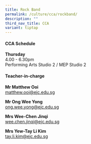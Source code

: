 ```yaml
---
title: Rock Band
permalink: /culture/cca/rockband/
description: ""
third_nav_title: CCA
variant: tiptap
---
```

<h4><strong>CCA Schedule</strong></h4>
<p><strong>Thursday</strong>
<br>4.00&nbsp;- 6.30pm
<br>Performing Arts Studio 2 / MEP Studio 2</p>
<p></p>
<h4><strong>Teacher-in-charge</strong></h4>
<p><strong>Mr Matthew Ooi</strong>
<br><a href="mailto:matthew.ooi@ejc.edu.sg" rel="noopener nofollow" target="_blank">matthew.ooi@ejc.edu.sg</a>
</p>
<p><strong>Mr Ong Wee Yong</strong>
<br><a href="mailto:ong.wee.yong@ejc.edu.sg" rel="noopener noreferrer nofollow" target="_blank">ong.wee.yong@ejc.edu.sg</a>
</p>
<p><strong>Mrs Wee-Chen Jinqi</strong>
<br><a href="mailto:wee.chen.jinqi@ejc.edu.sg" rel="noopener noreferrer nofollow" target="_blank">wee.chen.jinqi@ejc.edu.sg</a>
</p>
<p><strong>Mrs Yew-Tay Li Kim</strong>
<br><a href="mailto:tay.li.kim@ejc.edu.sg" rel="noopener nofollow" target="_blank">tay.li.kim@ejc.edu.sg</a>
</p>